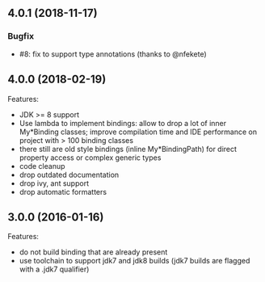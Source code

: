 ## 4.0.1 (2018-11-17)

### Bugfix

* #8: fix to support type annotations (thanks to @nfekete)

## 4.0.0 (2018-02-19)

Features:

* JDK >= 8 support
* Use lambda to implement bindings: allow to drop a lot of inner My*Binding classes; improve compilation time and IDE
  performance on project with > 100 binding classes
* there still are old style bindings (inline My*BindingPath) for direct property access or complex generic types
* code cleanup
* drop outdated documentation
* drop ivy, ant support
* drop automatic formatters

## 3.0.0 (2016-01-16)

Features:

  - do not build binding that are already present
  - use toolchain to support jdk7 and jdk8 builds (jdk7 builds are flagged
    with a .jdk7 qualifier)
